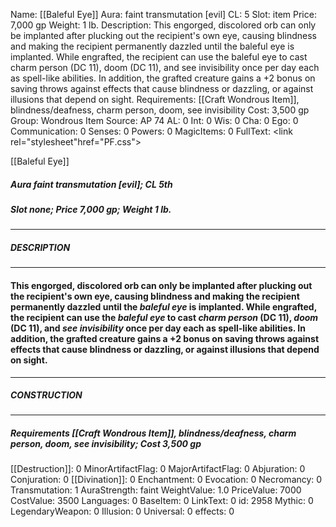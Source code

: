 Name: [[Baleful Eye]]
Aura: faint transmutation [evil]
CL: 5
Slot: item
Price: 7,000 gp
Weight: 1 lb.
Description: This engorged, discolored orb can only be implanted after plucking out the recipient's own eye, causing blindness and making the recipient permanently dazzled until the baleful eye is implanted. While engrafted, the recipient can use the baleful eye to cast charm person (DC 11), doom (DC 11), and see invisibility once per day each as spell-like abilities. In addition, the grafted creature gains a +2 bonus on saving throws against effects that cause blindness or dazzling, or against illusions that depend on sight.
Requirements: [[Craft Wondrous Item]], blindness/deafness, charm person, doom, see invisibility
Cost: 3,500 gp
Group: Wondrous Item
Source: AP 74
AL: 0
Int: 0
Wis: 0
Cha: 0
Ego: 0
Communication: 0
Senses: 0
Powers: 0
MagicItems: 0
FullText: <link rel="stylesheet"href="PF.css"><div class="heading"><p class="alignleft">[[Baleful Eye]]</p><div style="clear: both;"></div></div><div><h5><b>Aura </b>faint transmutation [evil]; <b>CL </b>5th</h5><h5><b>Slot </b>none; <b>Price </b>7,000 gp; <b>Weight </b>1 lb.</h5></div><hr/><div><h5><b>DESCRIPTION</b></h5></div><hr/><div><h4><p>This engorged, discolored orb can only be implanted after plucking out the recipient's own eye, causing blindness and making the recipient permanently dazzled until the <i>baleful eye</i> is implanted. While engrafted, the recipient can use the <i>baleful eye</i> to cast <i>charm person</i> (DC 11), <i>doom</i> (DC 11), and <i>see invisibility</i> once per day each as spell-like abilities. In addition, the grafted creature gains a +2 bonus on saving throws against effects that cause blindness or dazzling, or against illusions that depend on sight.</p></h4></div><hr/><div><h5><b>CONSTRUCTION</b></h5></div><hr/><div><h5><b>Requirements </b>[[Craft Wondrous Item]], <i>blindness/deafness</i>, <i>charm person</i>, <i>doom</i>, <i>see invisibility</i>; <b>Cost </b>3,500 gp</h5></div>
[[Destruction]]: 0
MinorArtifactFlag: 0
MajorArtifactFlag: 0
Abjuration: 0
Conjuration: 0
[[Divination]]: 0
Enchantment: 0
Evocation: 0
Necromancy: 0
Transmutation: 1
AuraStrength: faint
WeightValue: 1.0
PriceValue: 7000
CostValue: 3500
Languages: 0
BaseItem: 0
LinkText: 0
id: 2958
Mythic: 0
LegendaryWeapon: 0
Illusion: 0
Universal: 0
effects: 0
